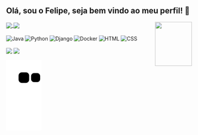 <h2>Olá, sou o Felipe, seja bem vindo ao meu perfil! 👋</h2>

<img align="right" width='100px' height='120px' src="https://i.imgur.com/ArNFQ.gif">

  <a href="https://github.com/FPNBR">
  <img align="center" src="https://github-readme-stats.vercel.app/api?username=FPNBR&show_icons=true&theme=midnight-purple&include_all_commits=true&count_private=true" />
</a>

<a href="https://github.com/FPNBR">
  <img align="center" src="https://github-readme-stats.vercel.app/api/top-langs/?username=FPNBR&layout=compact&langs_count=7&theme=midnight-purple" />
</a>
  
<br>
<br>
  
<div style="display: inline_block">
  <img align="center" alt="Java" height="50" width="50" src="https://cdn.jsdelivr.net/gh/devicons/devicon/icons/java/java-original-wordmark.svg"/>
  <img align="center" alt="Python" height="50" width="50" src="https://cdn.jsdelivr.net/gh/devicons/devicon/icons/python/python-original-wordmark.svg"/>
  <img align="center" alt="Django" height="45" width="50" src="https://cdn.jsdelivr.net/gh/devicons/devicon/icons/django/django-plain.svg"/>
  <img align="center" alt="Docker" height="45" width="50" src="https://cdn.jsdelivr.net/gh/devicons/devicon/icons/docker/docker-original-wordmark.svg"/>
  <img align="center" alt="HTML" height="35" width="40" src="https://cdn.jsdelivr.net/gh/devicons/devicon/icons/html5/html5-original.svg">
  <img align="center" alt="CSS" height="35" width="40" src="https://cdn.jsdelivr.net/gh/devicons/devicon/icons/css3/css3-original.svg">
</div>
  
<br>
  
<div> 
  <a href = "mailto:felipepny@gmail.com"><img src="https://img.shields.io/badge/-Gmail-%23333?style=for-the-badge&logo=gmail&logoColor=white" target="_blank"></a>
  <a href="https://www.linkedin.com/in/fpnbr/" target="_blank"><img src="https://img.shields.io/badge/-LinkedIn-%230077B5?style=for-the-badge&logo=linkedin&logoColor=white" target="_blank"></a> 
 
![Snake animation](https://github.com/FPNBR/FPNBR/blob/output/github-contribution-grid-snake.svg)
 
</div>
